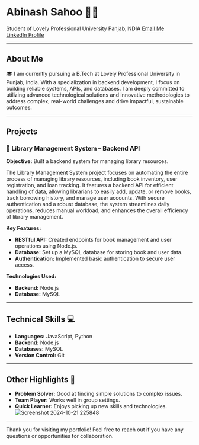 # Abinash Sahoo 👨‍💻
Student of Lovely Professional University
Panjab,INDIA
[Email Me](mailto:abinash.sahoo.work@gmail.com)  
[LinkedIn Profile](#)  

---

## About Me

🎓 I am currently pursuing a B.Tech at Lovely Professional University in Punjab, India. With a specialization in backend development, I focus on building reliable systems, APIs, and databases. I am deeply committed to utilizing advanced technological solutions and innovative methodologies to address complex, real-world challenges and drive impactful, sustainable outcomes.

---

## Projects

### 🚀 Library Management System – Backend API

**Objective:** Built a backend system for managing library resources.

The Library Management System project focuses on automating the entire process of managing library resources, including book inventory, user registration, and loan tracking. It features a backend API for efficient handling of data, allowing librarians to easily add, update, or remove books, track borrowing history, and manage user accounts. With secure authentication and a robust database, the system streamlines daily operations, reduces manual workload, and enhances the overall efficiency of library management.

**Key Features:**
- **RESTful API:** Created endpoints for book management and user operations using Node.js.
- **Database:** Set up a MySQL database for storing book and user data.
- **Authentication:** Implemented basic authentication to secure user access.

**Technologies Used:**
- **Backend:** Node.js
- **Database:** MySQL

---

## Technical Skills 💻

- **Languages:** JavaScript, Python
- **Backend:** Node.js
- **Databases:** MySQL
- **Version Control:** Git

---

## Other Highlights 🌟

- **Problem Solver:** Good at finding simple solutions to complex issues.
- **Team Player:** Works well in group settings.
- **Quick Learner:** Enjoys picking up new skills and technologies.
![Screenshot 2024-10-21 225848](https://github.com/user-attachments/assets/711b4213-2b71-4773-9c20-805f1be7fd5e)

---

Thank you for visiting my portfolio! Feel free to reach out if you have any questions or opportunities for collaboration.
